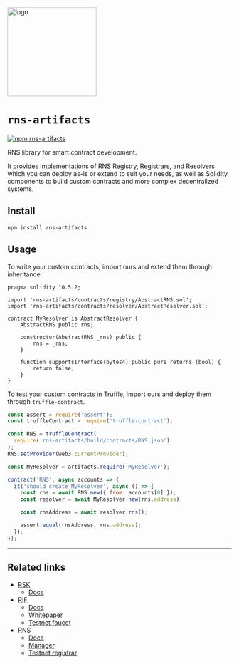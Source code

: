 <img src="/logo.png" alt="logo" height="200" />

# `rns-artifacts`

[![npm rns-artifacts](https://badge.fury.io/js/rns-artifacts.svg)](http://badge.fury.io/js/rns-artifacts)

RNS library for smart contract development.

It provides implementations of RNS Registry, Registrars, and Resolvers which you can deploy as-is or extend to suit your needs, as well as Solidity components to build custom contracts and more complex decentralized systems.

## Install

```
npm install rns-artifacts
```

## Usage

To write your custom contracts, import ours and extend them through inheritance.

```solidity
pragma solidity ^0.5.2;

import 'rns-artifacts/contracts/registry/AbstractRNS.sol';
import 'rns-artifacts/contracts/resolver/AbstractResolver.sol';

contract MyResolver is AbstractResolver {
    AbstractRNS public rns;

    constructor(AbstractRNS _rns) public {
        rns = _rns;
    }

    function supportsInterface(bytes4) public pure returns (bool) {
        return false;
    }
}
```

To test your custom contracts in Truffle, import ours and deploy them through `truffle-contract`.

```js
const assert = require('assert');
const truffleContract = require('truffle-contract');

const RNS = truffleContract(
  require('rns-artifacts/build/contracts/RNS.json')
);
RNS.setProvider(web3.currentProvider);

const MyResolver = artifacts.require('MyResolver');

contract('RNS', async accounts => {
  it('should create MyResolver', async () => {
    const rns = await RNS.new({ from: accounts[0] });
    const resolver = await MyResolver.new(rns.address);

    const rnsAddress = await resolver.rns();

    assert.equal(rnsAddress, rns.address);
  });
});
```

---

## Related links

- [RSK](https://rsk.co)
    - [Docs](https://github.com/rsksmart/rskj/wiki)
- [RIF](https://rifos.org)
    - [Docs](https://www.rifos.org/documentation/)
    - [Whitepaper](https://docs.rifos.org/rif-whitepaper-en.pdf)
    - [Testnet faucet](https://faucet.rifos.org)
- RNS
    - [Docs](https://docs.rns.rifos.org)
    - [Manager](https://rns.rifos.org)
    - [Testnet registrar](https://testnet.rns.rifos.org)
